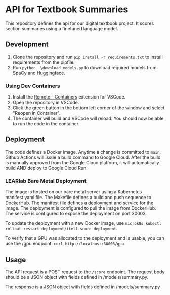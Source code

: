 # API for Textbook Summaries

This repository defines the api for our digital textbook project. It scores section summaries using a finetuned language model.

## Development

1. Clone the repository and run `pip install -r requirements.txt` to install requirements from the pipfile.
2. Run `python .\download_models.py` to download required models from SpaCy and Huggingface.

### Using Dev Containers

1. Install the [Remote - Containers](https://marketplace.visualstudio.com/items?itemName=ms-vscode-remote.remote-containers) extension for VSCode.
2. Open the repository in VSCode.
3. Click the green button in the bottom left corner of the window and select "Reopen in Container".
4. The container will build and VSCode will reload. You should now be able to run the code in the container.

## Deployment

The code defines a Docker image. Anytime a change is committed to `main`, Github Actions will issue a build command to Google Cloud. After the build is manually approved from the Google Cloud platform, it will automatically build AND deploy to Google Cloud Run.

### LEARlab Bare Metal Deployment

The image is hosted on our bare metal server using a Kubernetes manifest.yaml file. The Makefile defines a build and push sequence to DockerHub. The manifest file defines a deployment and service for the image. The deployment is configured to pull the image from DockerHub. The service is configured to expose the deployment on port 30003.

To update the deployment with a new Docker image, use `microk8s kubectl rollout restart deployment/itell-score-deployment`.

To verify that a GPU was allocated to the deployment and is usable, you can use the /gpu endpoint: `curl http://localhost:30003/gpu`

## Usage

The API request is a POST request to the `/score` endpoint. The request body should be a JSON object with fields defined in /models/summary.py.

The response is a JSON object with fields defined in /models/summary.py
